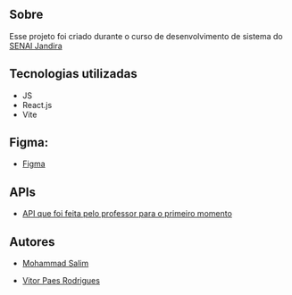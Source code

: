 
## Sobre
Esse projeto foi criado durante o curso de desenvolvimento de sistema
do [SENAI Jandira](https://sp.senai.br/unidade/jandira/)

## Tecnologias utilizadas
- JS
- React.js
- Vite

## Figma:
- [Figma](https://www.figma.com/design/3YvvViFH5JgPFxqsmKVXIw/Rede-social?node-id=0-1&t=NqLsnCbSwuTx54e5-1)

## APIs
- [API que foi feita pelo professor para o primeiro momento](https://documenter.getpostman.com/view/17165041/2sAYkBrgL8#9ef11fb0-e46b-4368-8881-4ef2374d05c6)

## Autores
- [Mohammad Salim](https://www.linkedin.com/in/mohammad-salim-197481320/?originalSubdomain=br)

- [Vitor Paes Rodrigues](https://github.com/VitorPaes-coder)